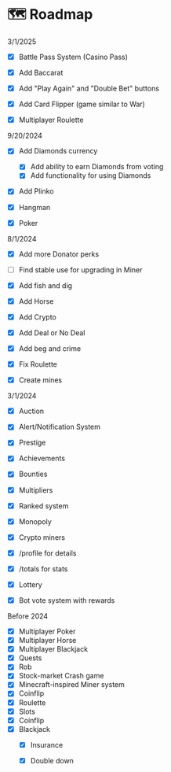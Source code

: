# 🗺️ Roadmap

3/1/2025

* [x] Battle Pass System (Casino Pass)
* [x] Add Baccarat
* [x] Add "Play Again" and "Double Bet" buttons
* [x] Add Card Flipper (game similar to War)
* [x] Multiplayer Roulette



9/20/2024

* [x] Add Diamonds currency
  * [x] Add ability to earn Diamonds from voting
  * [x] Add functionality for using Diamonds
* [x] Add Plinko
* [x] Hangman
* [x] Poker



8/1/2024

* [x] Add more Donator perks
* [ ] Find stable use for upgrading in Miner
* [x] Add fish and dig
* [x] Add Horse
* [x] Add Crypto
* [x] Add Deal or No Deal
* [x] Add beg and crime
* [x] Fix Roulette
* [x] Create mines



3/1/2024

* [x] Auction
* [x] Alert/Notification System
* [x] Prestige
* [x] Achievements
* [x] Bounties
* [x] Multipliers
* [x] Ranked system
* [x] Monopoly
* [x] Crypto miners
* [x] /profile for details
* [x] /totals for stats
* [x] Lottery
* [x] Bot vote system with rewards



Before 2024

* [x] Multiplayer Poker
* [x] Multiplayer Horse
* [x] Multiplayer Blackjack
* [x] Quests
* [x] Rob
* [x] Stock-market Crash game
* [x] Minecraft-inspired Miner system
* [x] Coinflip
* [x] Roulette
* [x] Slots
* [x] Coinflip
* [x] Blackjack
  * [x] Insurance
  * [x] Double down

